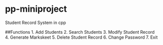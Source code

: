 # pp-miniproject
Student Record System in cpp

##Functions
	1. Add Students
	2. Search Students
	3. Modify Student Record
	4. Generate Markskeet
	5. Delete Student Record
	6. Change Password
	7. Exit
